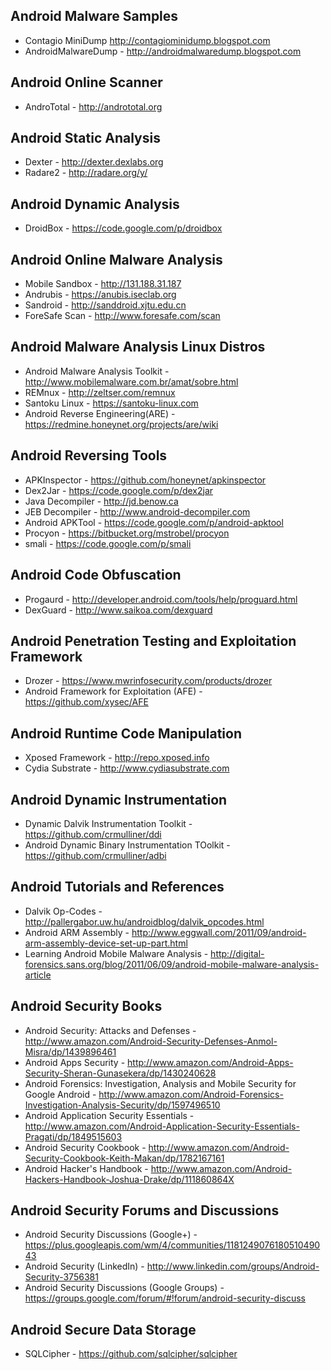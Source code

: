 ## Android Malware Samples
* Contagio MiniDump http://contagiominidump.blogspot.com
* AndroidMalwareDump - http://androidmalwaredump.blogspot.com 


## Android Online Scanner
* AndroTotal - http://andrototal.org


## Android Static Analysis
* Dexter - http://dexter.dexlabs.org
* Radare2 - http://radare.org/y/


## Android Dynamic Analysis
* DroidBox - https://code.google.com/p/droidbox


## Android Online Malware Analysis
* Mobile Sandbox - http://131.188.31.187
* Andrubis - https://anubis.iseclab.org
* Sandroid - http://sanddroid.xjtu.edu.cn
* ForeSafe Scan - http://www.foresafe.com/scan


## Android Malware Analysis Linux Distros
* Android Malware Analysis Toolkit - http://www.mobilemalware.com.br/amat/sobre.html
* REMnux - http://zeltser.com/remnux
* Santoku Linux - https://santoku-linux.com
* Android Reverse Engineering(ARE) - https://redmine.honeynet.org/projects/are/wiki



## Android Reversing Tools
* APKInspector - https://github.com/honeynet/apkinspector
* Dex2Jar - https://code.google.com/p/dex2jar
* Java Decompiler - http://jd.benow.ca
* JEB Decompiler - http://www.android-decompiler.com
* Android APKTool - https://code.google.com/p/android-apktool
* Procyon - https://bitbucket.org/mstrobel/procyon
* smali - https://code.google.com/p/smali	


## Android Code Obfuscation
* Progaurd - http://developer.android.com/tools/help/proguard.html
* DexGuard - http://www.saikoa.com/dexguard


## Android Penetration Testing and Exploitation Framework
* Drozer - https://www.mwrinfosecurity.com/products/drozer
* Android Framework for Exploitation (AFE) - https://github.com/xysec/AFE


## Android Runtime Code Manipulation
* Xposed Framework - http://repo.xposed.info
* Cydia Substrate - http://www.cydiasubstrate.com


## Android Dynamic Instrumentation
* Dynamic Dalvik Instrumentation Toolkit - https://github.com/crmulliner/ddi
* Android Dynamic Binary Instrumentation TOolkit - https://github.com/crmulliner/adbi


## Android Tutorials and References
* Dalvik Op-Codes - http://pallergabor.uw.hu/androidblog/dalvik_opcodes.html
* Android ARM Assembly - http://www.eggwall.com/2011/09/android-arm-assembly-device-set-up-part.html
* Learning Android Mobile Malware Analysis - http://digital-forensics.sans.org/blog/2011/06/09/android-mobile-malware-analysis-article


## Android Security Books
* Android Security: Attacks and Defenses - http://www.amazon.com/Android-Security-Defenses-Anmol-Misra/dp/1439896461
* Android Apps Security - http://www.amazon.com/Android-Apps-Security-Sheran-Gunasekera/dp/1430240628
* Android Forensics: Investigation, Analysis and Mobile Security for Google Android - http://www.amazon.com/Android-Forensics-Investigation-Analysis-Security/dp/1597496510
* Android Application Security Essentials - http://www.amazon.com/Android-Application-Security-Essentials-Pragati/dp/1849515603
* Android Security Cookbook - http://www.amazon.com/Android-Security-Cookbook-Keith-Makan/dp/1782167161
* Android Hacker's Handbook - http://www.amazon.com/Android-Hackers-Handbook-Joshua-Drake/dp/111860864X


## Android Security Forums and Discussions
* Android Security Discussions (Google+) - https://plus.googleapis.com/wm/4/communities/118124907618051049043
* Android Security (LinkedIn) - http://www.linkedin.com/groups/Android-Security-3756381
* Android Security Discussions (Google Groups) - https://groups.google.com/forum/#!forum/android-security-discuss

## Android Secure Data Storage
* SQLCipher - https://github.com/sqlcipher/sqlcipher
